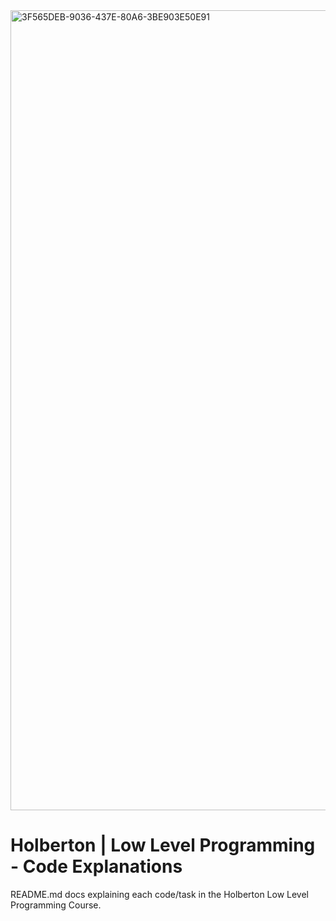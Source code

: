 <img width="1280" alt="3F565DEB-9036-437E-80A6-3BE903E50E91" src="https://github.com/manningstinson/holbertonschool-low_level_programming/assets/104523090/e72a8611-e0f7-4c3e-97b6-6587c2a225fd">

# Holberton | Low Level Programming - Code Explanations
README.md docs explaining each code/task in the Holberton Low Level Programming Course.



